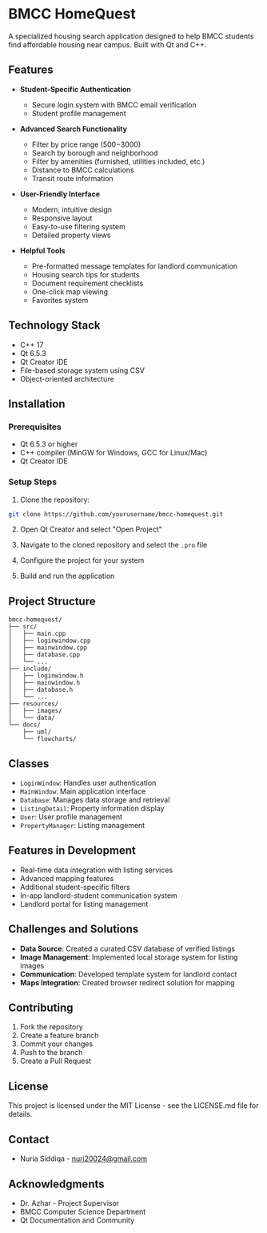 # BMCC HomeQuest

A specialized housing search application designed to help BMCC students find affordable housing near campus. Built with Qt and C++.

## Features

- **Student-Specific Authentication**
  - Secure login system with BMCC email verification
  - Student profile management

- **Advanced Search Functionality**
  - Filter by price range ($500-$3000)
  - Search by borough and neighborhood
  - Filter by amenities (furnished, utilities included, etc.)
  - Distance to BMCC calculations
  - Transit route information

- **User-Friendly Interface**
  - Modern, intuitive design
  - Responsive layout
  - Easy-to-use filtering system
  - Detailed property views

- **Helpful Tools**
  - Pre-formatted message templates for landlord communication
  - Housing search tips for students
  - Document requirement checklists
  - One-click map viewing
  - Favorites system

## Technology Stack

- C++ 17
- Qt 6.5.3
- Qt Creator IDE
- File-based storage system using CSV
- Object-oriented architecture

## Installation

### Prerequisites
- Qt 6.5.3 or higher
- C++ compiler (MinGW for Windows, GCC for Linux/Mac)
- Qt Creator IDE

### Setup Steps
1. Clone the repository:
```bash
git clone https://github.com/yourusername/bmcc-homequest.git
```

2. Open Qt Creator and select "Open Project"

3. Navigate to the cloned repository and select the `.pro` file

4. Configure the project for your system

5. Build and run the application

## Project Structure

```
bmcc-homequest/
├── src/
│   ├── main.cpp
│   ├── loginwindow.cpp
│   ├── mainwindow.cpp
│   ├── database.cpp
│   └── ...
├── include/
│   ├── loginwindow.h
│   ├── mainwindow.h
│   ├── database.h
│   └── ...
├── resources/
│   ├── images/
│   └── data/
└── docs/
    ├── uml/
    └── flowcharts/
```

## Classes

- `LoginWindow`: Handles user authentication
- `MainWindow`: Main application interface
- `Database`: Manages data storage and retrieval
- `ListingDetail`: Property information display
- `User`: User profile management
- `PropertyManager`: Listing management

## Features in Development

- Real-time data integration with listing services
- Advanced mapping features
- Additional student-specific filters
- In-app landlord-student communication system
- Landlord portal for listing management

## Challenges and Solutions

- **Data Source**: Created a curated CSV database of verified listings
- **Image Management**: Implemented local storage system for listing images
- **Communication**: Developed template system for landlord contact
- **Maps Integration**: Created browser redirect solution for mapping

## Contributing

1. Fork the repository
2. Create a feature branch
3. Commit your changes
4. Push to the branch
5. Create a Pull Request

## License

This project is licensed under the MIT License - see the LICENSE.md file for details.

## Contact

- Nuria Siddiqa - nuri20024@gmail.com

## Acknowledgments

- Dr. Azhar - Project Supervisor
- BMCC Computer Science Department
- Qt Documentation and Community
